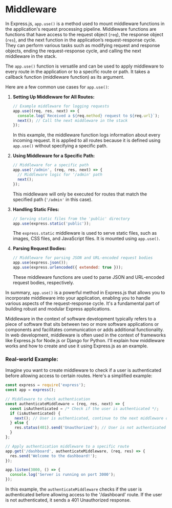 # Middleware
In Express.js, `app.use()` is a method used to mount middleware functions in the application's request processing pipeline. Middleware functions are functions that have access to the request object (`req`), the response object (`res`), and the next function in the application’s request-response cycle. They can perform various tasks such as modifying request and response objects, ending the request-response cycle, and calling the next middleware in the stack.

The `app.use()` function is versatile and can be used to apply middleware to every route in the application or to a specific route or path. It takes a callback function (middleware function) as its argument.

Here are a few common use cases for `app.use()`:

1. **Setting Up Middleware for All Routes:**
   ```javascript
   // Example middleware for logging requests
   app.use((req, res, next) => {
     console.log(`Received a ${req.method} request to ${req.url}`);
     next(); // Call the next middleware in the stack
   });
   ```

   In this example, the middleware function logs information about every incoming request. It is applied to all routes because it is defined using `app.use()` without specifying a specific path.

2. **Using Middleware for a Specific Path:**
   ```javascript
   // Middleware for a specific path
   app.use('/admin', (req, res, next) => {
     // Middleware logic for '/admin' path
     next();
   });
   ```

   This middleware will only be executed for routes that match the specified path (`'/admin'` in this case).

3. **Handling Static Files:**
   ```javascript
   // Serving static files from the 'public' directory
   app.use(express.static('public'));
   ```

   The `express.static` middleware is used to serve static files, such as images, CSS files, and JavaScript files. It is mounted using `app.use()`.

4. **Parsing Request Bodies:**
   ```javascript
   // Middleware for parsing JSON and URL-encoded request bodies
   app.use(express.json());
   app.use(express.urlencoded({ extended: true }));
   ```

   These middleware functions are used to parse JSON and URL-encoded request bodies, respectively.

In summary, `app.use()` is a powerful method in Express.js that allows you to incorporate middleware into your application, enabling you to handle various aspects of the request-response cycle. It's a fundamental part of building robust and modular Express applications.

Middleware in the context of software development typically refers to a piece of software that sits between two or more software applications or components and facilitates communication or adds additional functionality. In web development, middleware is often used in the context of frameworks like Express.js for Node.js or Django for Python. I'll explain how middleware works and how to create and use it using Express.js as an example.

### Real-world Example:

Imagine you want to create middleware to check if a user is authenticated before allowing access to certain routes. Here's a simplified example:

```javascript
const express = require('express');
const app = express();

// Middleware to check authentication
const authenticateMiddleware = (req, res, next) => {
  const isAuthenticated = /* Check if the user is authenticated */;
  if (isAuthenticated) {
    next(); // User is authenticated, continue to the next middleware or route
  } else {
    res.status(401).send('Unauthorized'); // User is not authenticated
  }
};

// Apply authentication middleware to a specific route
app.get('/dashboard', authenticateMiddleware, (req, res) => {
  res.send('Welcome to the dashboard!');
});

app.listen(3000, () => {
  console.log('Server is running on port 3000');
});
```

In this example, the `authenticateMiddleware` checks if the user is authenticated before allowing access to the '/dashboard' route. If the user is not authenticated, it sends a 401 Unauthorized response.


